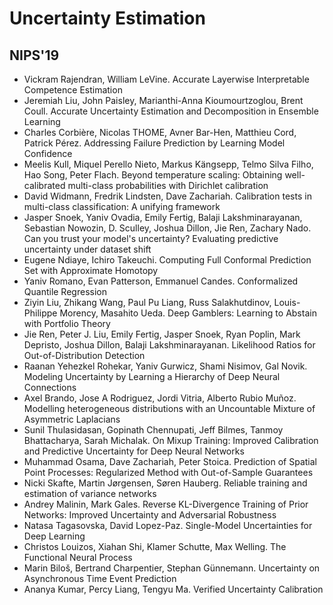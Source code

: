 # Uncertainty Estimation

## NIPS'19
- Vickram Rajendran, William LeVine. Accurate Layerwise Interpretable Competence Estimation
- Jeremiah Liu, John Paisley, Marianthi-Anna Kioumourtzoglou, Brent Coull. Accurate Uncertainty Estimation and Decomposition in Ensemble Learning
- Charles Corbière, Nicolas THOME, Avner Bar-Hen, Matthieu Cord, Patrick Pérez. Addressing Failure Prediction by Learning Model Confidence
- Meelis Kull, Miquel Perello Nieto, Markus Kängsepp, Telmo Silva Filho, Hao Song, Peter Flach. Beyond temperature scaling: Obtaining well-calibrated multi-class probabilities with Dirichlet calibration
- David Widmann, Fredrik Lindsten, Dave Zachariah. Calibration tests in multi-class classification: A unifying framework
- Jasper Snoek, Yaniv Ovadia, Emily Fertig, Balaji Lakshminarayanan, Sebastian Nowozin, D. Sculley, Joshua Dillon, Jie Ren, Zachary Nado. Can you trust your model's uncertainty? Evaluating predictive uncertainty under dataset shift
- Eugene Ndiaye, Ichiro Takeuchi. Computing Full Conformal Prediction Set with Approximate Homotopy
- Yaniv Romano, Evan Patterson, Emmanuel Candes. Conformalized Quantile Regression
- Ziyin Liu, Zhikang Wang, Paul Pu Liang, Russ Salakhutdinov, Louis-Philippe Morency, Masahito Ueda. Deep Gamblers: Learning to Abstain with Portfolio Theory
- Jie Ren, Peter J. Liu, Emily Fertig, Jasper Snoek, Ryan Poplin, Mark Depristo, Joshua Dillon, Balaji Lakshminarayanan. Likelihood Ratios for Out-of-Distribution Detection
- Raanan Yehezkel Rohekar, Yaniv Gurwicz, Shami Nisimov, Gal Novik. Modeling Uncertainty by Learning a Hierarchy of Deep Neural Connections
- Axel Brando, Jose A Rodriguez, Jordi Vitria, Alberto Rubio Muñoz. Modelling heterogeneous distributions with an Uncountable Mixture of Asymmetric Laplacians
- Sunil Thulasidasan, Gopinath Chennupati, Jeff Bilmes, Tanmoy Bhattacharya, Sarah Michalak. On Mixup Training: Improved Calibration and Predictive Uncertainty for Deep Neural Networks
- Muhammad Osama, Dave Zachariah, Peter Stoica. Prediction of Spatial Point Processes: Regularized Method with Out-of-Sample Guarantees
- Nicki Skafte, Martin Jørgensen, Søren Hauberg. Reliable training and estimation of variance networks
- Andrey Malinin, Mark Gales. Reverse KL-Divergence Training of Prior Networks: Improved Uncertainty and Adversarial Robustness
- Natasa Tagasovska, David Lopez-Paz. Single-Model Uncertainties for Deep Learning
- Christos Louizos, Xiahan Shi, Klamer Schutte, Max Welling. The Functional Neural Process
- Marin Biloš, Bertrand Charpentier, Stephan Günnemann. Uncertainty on Asynchronous Time Event Prediction
- Ananya Kumar, Percy Liang, Tengyu Ma. Verified Uncertainty Calibration
